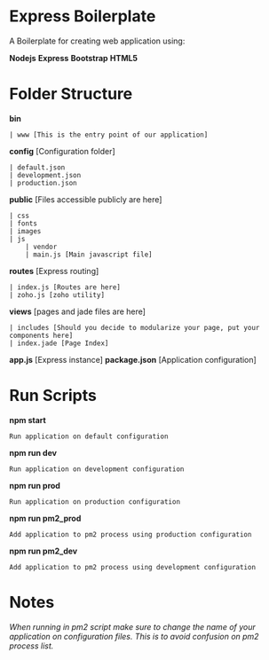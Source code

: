 # Express Boilerplate

A Boilerplate for creating web application using:

**Nodejs**
**Express**
**Bootstrap**
**HTML5**

# Folder Structure

**bin**

	| www [This is the entry point of our application]

**config** [Configuration folder]

	| default.json
	| development.json
	| production.json

**public** [Files accessible publicly are here]

	| css
	| fonts
	| images
	| js
		| vendor
		| main.js [Main javascript file]

**routes** [Express routing]

	| index.js [Routes are here]
	| zoho.js [zoho utility]

**views** [pages and jade files are here]

	| includes [Should you decide to modularize your page, put your components here]
	| index.jade [Page Index]

**app.js** [Express instance]
**package.json** [Application configuration]


# Run Scripts

**npm start** 
	
	Run application on default configuration

**npm run dev** 
	
	Run application on development configuration

**npm run prod** 
	
	Run application on production configuration

**npm run pm2_prod** 
	
	Add application to pm2 process using production configuration

**npm run pm2_dev** 
	
	Add application to pm2 process using development configuration


# Notes
*When running in pm2 script make sure to change the name of your application on configuration files. This is to avoid confusion on pm2 process list.*